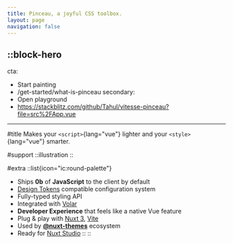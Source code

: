 ```yaml
---
title: Pinceau, a joyful CSS toolbox.
layout: page
navigation: false
---
```


::block-hero
---
cta:
  - Start painting
  - /get-started/what-is-pinceau
secondary:
  - Open playground
  - https://stackblitz.com/github/Tahul/vitesse-pinceau?file=src%2FApp.vue
---

#title
Makes your `<script>`{lang="vue"} lighter and your `<style>`{lang="vue"} smarter.

#support
::illustration
::

#extra
  ::list{icon="ic:round-palette"}
  - Ships **0b** of **JavaScript** to the client by default
  - [Design Tokens](https://github.com/design-tokens/community-group) compatible configuration system
  - Fully-typed styling API
  - Integrated with [Volar](https://github.com/johnsoncodehk/volar)
  - **Developer Experience** that feels like a native Vue feature
  - Plug & play with  [Nuxt 3](https://v3.nuxtjs.org), [Vite](https://vitejs.dev/)
  - Used by [**@nuxt-themes**](https://github.com/nuxt-themes) ecosystem
  - Ready for [Nuxt Studio](https://nuxt.studio)
  ::
::
